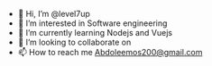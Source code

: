 - 👋 Hi, I’m @level7up
- 👀 I’m interested in Software engineering
- 🌱 I’m currently learning Nodejs and Vuejs
- 💞️ I’m looking to collaborate on
- 📫 How to reach me Abdoleemos200@gmail.com

<!---
level7up/level7up is a ✨ special ✨ repository because its `README.md` (this file) appears on your GitHub profile.
You can click the Preview link to take a look at your changes.
--->
